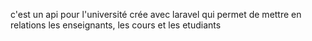 c'est un api pour l'université crée avec laravel qui permet de mettre en relations les enseignants, les cours et les etudiants 
